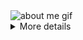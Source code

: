 <div align="justify">
<picture>
    <source media="(prefers-color-scheme: dark)" srcset="https://i.ibb.co/z8XTDqv/output-gif.gif">
    <source media="(prefers-color-scheme: light)" srcset="https://i.ibb.co/z8XTDqv/output-gif.gif">
    <img alt="about me gif" src="https://i.ibb.co/z8XTDqv/output-gif.gif">
</picture>

<details>
<summary>More details</summary>

+ Currently being a Svelte junky
+ I love tailwindcss
+ Firebase? Supabase
+ Oh, and mongodb too

<div>
   Find me on discord: @mrajr :) 
</div>

</details>
</div>
</div>
